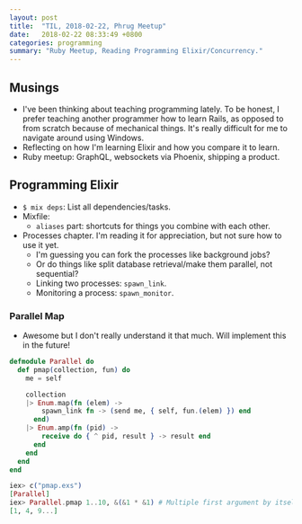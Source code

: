 ```yaml
---
layout: post
title:  "TIL, 2018-02-22, Phrug Meetup"
date:   2018-02-22 08:33:49 +0800
categories: programming
summary: "Ruby Meetup, Reading Programming Elixir/Concurrency."
---
```


## Musings

- I've been thinking about teaching programming lately. To be honest, I prefer teaching another programmer how to learn Rails, as opposed to from scratch because of mechanical things. It's really difficult for me to navigate around using Windows.
- Reflecting on how I'm learning Elixir and how you compare it to learn.
- Ruby meetup: GraphQL, websockets via Phoenix, shipping a product.

## Programming Elixir

- `$ mix deps`: List all dependencies/tasks.
- Mixfile:
  - `aliases` part: shortcuts for things you combine with each other.
- Processes chapter. I'm reading it for appreciation, but not sure how to use it yet.
  - I'm guessing you can fork the processes like background jobs?
  - Or do things like split database retrieval/make them parallel, not sequential?
  - Linking two processes: `spawn_link`.
  - Monitoring a process: `spawn_monitor`.

### Parallel Map

- Awesome but I don't really understand it that much. Will implement this in the future!

``` elixir
defmodule Parallel do
  def pmap(collection, fun) do
    me = self

    collection
    |> Enum.map(fn (elem) ->
        spawn_link fn -> (send me, { self, fun.(elem) }) end
      end)
    |> Enum.amp(fn (pid) ->
        receive do { ^ pid, result } -> result end
      end
    end
  end
end

iex> c("pmap.exs")
[Parallel]
iex> Parallel.pmap 1..10, &(&1 * &1) # Multiple first argument by itself?
[1, 4, 9...]
```
